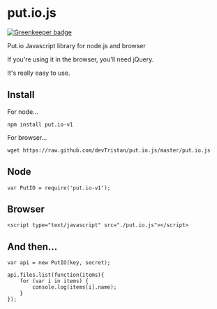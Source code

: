 put.io.js
=========

[![Greenkeeper badge](https://badges.greenkeeper.io/devTristan/put.io.js.svg)](https://greenkeeper.io/)

Put.io Javascript library for node.js and browser

If you're using it in the browser, you'll need jQuery.

It's really easy to use.

Install
-------
For node...

	npm install put.io-v1

For browser...

	wget https://raw.github.com/devTristan/put.io.js/master/put.io.js

Node
----
	var PutIO = require('put.io-v1');

Browser
-------

	<script type="text/javascript" src="./put.io.js"></script>

And then...
-----------

	var api = new PutIO(key, secret);
	
	api.files.list(function(items){
		for (var i in items) {
			console.log(items[i].name);
		}
	});
